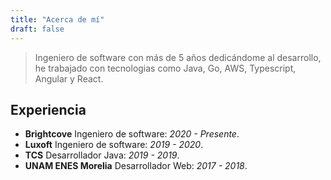 ```yaml
---
title: "Acerca de mí"
draft: false
---
```


> Ingeniero de software con más de 5 años dedicándome al desarrollo, he trabajado con tecnologias como Java, Go, AWS, Typescript, Angular y React.

## Experiencia

- **Brightcove** Ingeniero de software: *2020 - Presente*.
- **Luxoft** Ingeniero de software: *2019 - 2020*.
- **TCS** Desarrollador Java: *2019 - 2019*. 
- **UNAM ENES Morelia** Desarrollador Web: *2017 - 2018*. 
